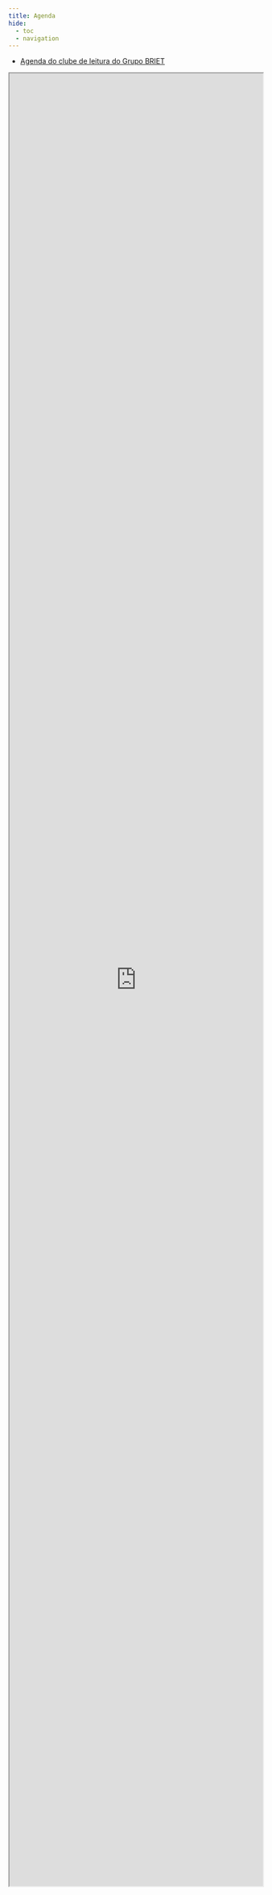 ```yaml
--- 
title: Agenda
hide:
  - toc
  - navigation
---
```


- [Agenda do clube de leitura do Grupo BRIET](https://docs.google.com/spreadsheets/d/1N95cfzFDd4K82tXpE2Ch97Ezg0dhBAcvMWAKfM0c1Qc/edit?usp=sharing)

<iframe src="https://calendar.google.com/calendar/embed?src=267efb0b743859400d40ad7c44d4b4eaa190bc982c5eefa13dd294a1f6f8053a%40group.calendar.google.com&ctz=America%2FSao_Paulo" width="100%" class="wide max-h-[35rem]" style="height: 90vh;"></iframe>

